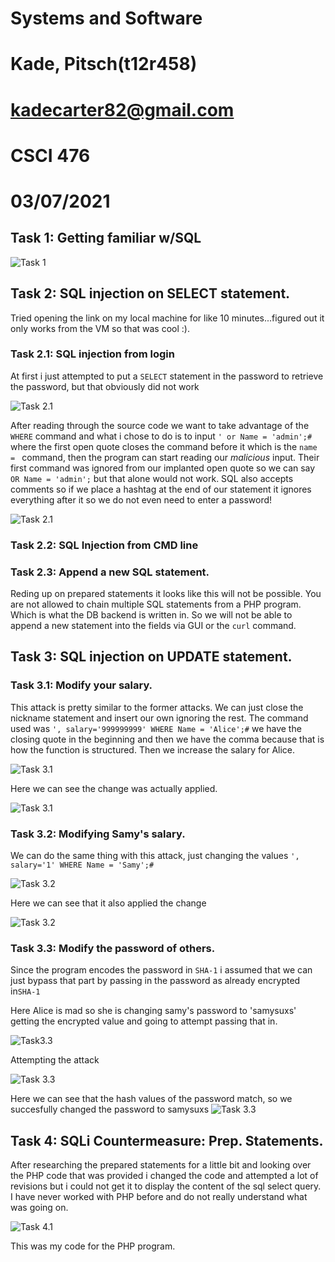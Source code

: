 # Systems and Software
# Kade, Pitsch(t12r458)
# kadecarter82@gmail.com
# CSCI 476

# 03/07/2021

## Task 1: Getting familiar w/SQL


![Task 1](Images/task1.png)

## Task 2: SQL injection on SELECT statement.
Tried opening the link on my local machine for like 10 minutes...figured out it only works from the VM so that was cool :).

### Task 2.1: SQL injection from login
At first i just attempted to put a `SELECT` statement in the password to retrieve the password, but that obviously did not work


![Task 2.1](Images/task2.1_attempt1.png)


After reading through the source code we want to take advantage of the `WHERE` command and what i chose to do is to input ` ' or Name = 'admin';# ` where the first open quote closes the command before it which is the `name = ` command, then the program can start reading our *malicious* input. Their first command was ignored from our implanted open quote so we can say ` OR Name = 'admin';` but that alone would not work. SQL also accepts comments so if we place a hashtag at the end of our statement it ignores everything after it so we do not even need to enter a password!

![Task 2.1](Images/task2.1_attempt1.1.png)

### Task 2.2: SQL Injection from CMD line

### Task 2.3: Append a new SQL statement.
Reding up on prepared statements it looks like this will not be possible. You are not allowed to chain multiple SQL statements from a PHP program. Which is what the DB backend is written in. So we will not be able to append a new statement into the fields via GUI or the `curl` command.

## Task 3: SQL injection on UPDATE statement.

### Task 3.1: Modify your salary.

This attack is pretty similar to the former attacks. We can just close the nickname statement and insert our own ignoring the rest.
The command used was `', salary='999999999' WHERE Name = 'Alice';#` we have the closing quote in the beginning and then we have the comma because that is how the function is structured. Then we increase the salary for Alice.

![Task 3.1](Images/task3.1.png)

Here we can see the change was actually applied.


![Task 3.1](Images/task3.1_succ.png)

### Task 3.2: Modifying Samy's salary.

We can do the same thing with this attack, just changing the values
`', salary='1' WHERE Name = 'Samy';#`

![Task 3.2](Images/task3.2.png)

Here we can see that it also applied the change

![Task 3.2](Images/task3.2_succ.png)

### Task 3.3: Modify the password of others.

Since the program encodes the password in `SHA-1` i assumed that we can just bypass that part by passing in the password as already encrypted in`SHA-1`


Here Alice is mad so she is changing samy's password to 'samysuxs' getting the encrypted value and going to attempt passing that in.


![Task3.3](Images/task3.3.png)

Attempting the attack


![Task 3.3](Images/task3.3_samySuxs.png)

Here we can see that the hash values of the password match, so we succesfully changed the password to samysuxs
![Task 3.3](Images/task3.3_tableConfirm.png)

## Task 4: SQLi Countermeasure: Prep. Statements.
After researching the prepared statements for a little bit and looking over the PHP code that was provided i changed the code and attempted a lot of revisions but i could not get it to display the content of the sql select query. I have never worked with PHP before and do not really understand what was going on.

![Task 4.1](Images/task4.1_php.png)

This was my code for the PHP program.


